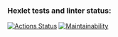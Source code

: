 ### Hexlet tests and linter status:
[![Actions Status](https://github.com/Hiigo666/php-project-45/actions/workflows/hexlet-check.yml/badge.svg)](https://github.com/Hiigo666/php-project-45/actions)
[![Maintainability](https://api.codeclimate.com/v1/badges/5b7a61e1d90aabdb7e9c/maintainability)](https://codeclimate.com/github/Hiigo666/php-project-45/maintainability)
